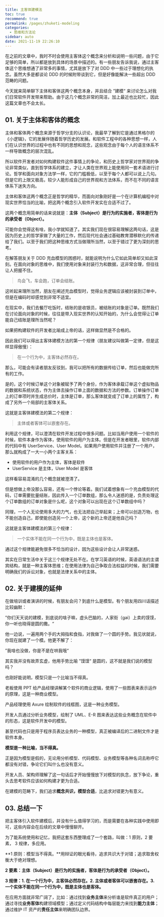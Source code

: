 ```yaml
---
title: 主客体建模法
toc: true
recommend: true
permalink: /pages/zhuketi-modeling
categories: 
  - 思维和方法论
sidebar: auto
date: 2021-11-19 22:26:10
---
```




在之前的文章中，我时不时会使用主客体这个概念来分析和说明一些问题，由于它足够的简单，所以都是放到具体的场景中描述的。有一些朋友告诉我说，通过主客体这个思维想通了非常多的事情，尤其是放下了对 DDD 中一些过于理想化的执念。虽然大多是都谈论 DDD 的时候附带谈到它，但是好像能解决一些超出 DDD 范畴的问题。

今天就来简单聊下主体和客体这两个概念本身，并且结合 ”建模“ 来讨论怎么对我们日常软件开发带来帮助。由于这几个概念非常的简洁，加上最近也比较忙，因此这篇文章也不会太长。

## 01. 关于主体和客体的概念

主体和客体两个概念来源于哲学分支的认识论，我最早了解到它是通过黑格尔的《小逻辑》，它的发展伴随着哲学历史的发展。和软件工程中的各种思想一样，人们在认识世界的过程中也有不同的思想和观念，这些观念由于每个人的语言体系不一样导致概念的层次混乱。

所以软件开发者对如何构建软件这件事情上的争论，和历史上哲学家对世界观的争论非常类似，直到哲学体系的建立，才让人类在世界观上能使用同一套术语进行讨论。哲学和面向对象方法学一样，它的门槛极低，以至于每个人都可以说上几句。但是它的上限又极高，较少人能形成自己的世界观和方法体系，而不在不同的语言体系下迷失方向。

主体和客体这两个概念正是哲学的精华，而面向对象刚好是一个在计算机编程中对现实世界恰当的比喻，把这两个概念引入软件开发实在合适不过了。

这两个概念用简单的话来说就是：**主体（Subject）是行为的实施者，客体是行为的承受者（Object）。** 

可能你会觉得这有啥，我小学就知道了。其实我们现在很容易理解这两句话，这是因为历史上的哲学家做了大量的工作，然后现代社会通过基础教育潜移默化的传递给了我们。以至于我们把这种思维方式当做理所当然，以至于错过了更为深刻的思考。

在解答朋友关于 DDD 充血模型的困惑时，就能说明为什么它如此简单却又如此深刻。在面向对象的思维中，我们使用对象来封装行为和数据，这非常合理，但往往让人把握不住。

> 鸟会飞，车会跑，订单会结账。

这听起来理所当然，朋友在阐述充血模型时，觉得业务逻辑应该被封装到订单中，但是在编码时却感觉到非常不适宜。

在现实中，我们去餐厅吃饭时，结账的是收银员，被结账的对象是订单。既然我们在讨论面向对象的时候，往往是带入现实世界的认知开始的，为什么会觉得让订单能自己结账是理所当然呢？

如果把构建软件的开发者比喻成上帝的话，这样做显然是不合格的。

因此我们可以得出主客体建模方法的第一个规律（朋友建议叫做第一定律，但是这样显得傲慢）：

> 在一个行为中，主客体必然存在。

那么，可能会有读者朋友反驳到，我可以把所有的数据传给订单，然后也能做完所有的工作。

是的，这个时候订单这个对象被赋予了两个身份，作为客体承载订单这个虚拟物品的数据和系统状态，作为主体去操作订单上面的数据和方法的参数。订单操作订单上的订单项时并生成总价时，主体是订单，那么客体就变成了订单上的属性了，构成了另外一个局部的主客体关系。

这就是主客体建模法的第二个规律：

> 主体或者客体可以嵌套存在。

利用这个规律，可以澄清在软件开发过程中很多问题。比如当用户使用一个软件的时候，软件本身作为客体，使用软件的用户为主体。但是在开发者眼里，软件内部的代码中有 UserService、User Model。如果用户使用软件并注册了一个用户，那么就构成了一大一小两个主客关系：

- 使用软件的用户作为主体，客体是软件
- UserService 是主体，User Model 是客体

这样看容易混淆的几个概念就被澄清了。

但是想做上帝没那么容易，还有一个悖论等着。我们试着想象有一个充血模型的代码，订单需要批量结账，因此传入一个订单数组，那么令人迷惑的是，负责处理这个订单数组的订单对象是什么呢，这个对象可以出现在这个订单数组中吗？

同理，一个人无论使用多大的力气，也无法把自己举起来；上帝可以创造万物，也不能创造自己，即使能创造另一个上帝，这个新的上帝还是他自己吗？

这就是主客体建模法的第三个规律：

> 一个实体不能在同一个行为中，既是主体也是客体。

通过这个规律能避免很多不恰当的设计，因为这些设计会让人非常迷惑。

其实在日常生活中关于这三个规律无处不在。在学习英语的时候，英语语法的主谓宾结构，就是一种主客体思维；在使用法律为自己争取合法权益的时候，我们需要明确我们的诉讼对象，也就是法律关系中的主体。

## 02. 关于建模的延伸

在做培训或者演讲的时候，有朋友会问？到底什么是模型。有个朋友用四川话描述比较幽默：

”你们天天说的建模，到底说的啥子嘛，虚头巴脑的，人家街（gai）上卖的馍馍，你一听也晓得是圆的撒。“

他一边说，一遍用两个手的大拇指和食指，对我做了一个圆的手势。我见状就说，你现在就建了一个模。他更不解了：

”我啥也没做，你是不是在哄我哦“

其实我并没有故弄玄虚，他用手势比喻 ”馍馍“ 是圆的，这不就是我们说的模型吗？

也刚好能说明，模型只是一个比喻当不得真。

老板使用 PPT 给产品经理讲解某个软件的商业逻辑，使用了一些图表来表示运作的原理，这是一种商业模型。

产品经理使用 Axure 绘制软件的线框图，这是一种业务模型。

开发人员通过分析业务模型，绘制了 UML、E-R 图来表达这些业务概念在软件中的形态，这是软件开发中的模型。

甚至代码也只是用于程序员表达业务的一种模型，真正被编译后的二进制文件才是软件本身。

**模型是一种比喻，当不得真。**

正是因为模型是假的，无论用分析模型、代码模型、业务模型等各种名词去称呼它都没有对错，争论它们叫什么也没有意义。

开发人员、架构师理解了这一句话后才开始慢慢放下对模型的执念，放下争论，重头去思考软件应该如何构建才更为合适。

在建模的范畴下，我们追求**概念共识，模型合适**，比追求对错更为有意义。

## 03. 总结一下

把主客体引入软件建模后，并没有什么值得学习的，而是需要在各种实践中使用即可，这些内容会在后续的文章中慢慢聊开。

为了能系统使用和记忆，我把这套东西整理成了一个套路，叫做：1 原则，2 要素， 3 规律，多应用。

**1 原则：模型当不得真。**用辩证的眼光看待，追求共识大于对错；追求取舍权衡大于绝对理想。

**2 要素：主体（Subject）是行为的实施者，客体是行为的承受者（Object）。**

**3 规律：1. 在一个行为中，主客体必然存在。2. 主体或者客体可以嵌套存在。3. 一个实体不能在同一个行为中，既是主体也是客体。**

在应用方面就非常广阔了，比如：通过找到**业务主体**来分析谁是软件真正的用户；通过寻找**业务客体**构建领域模型；通过定义代码结构中每层能力来找到**能力主体**；通过维护 IT 资产的**责任主体**来明确团队边界。